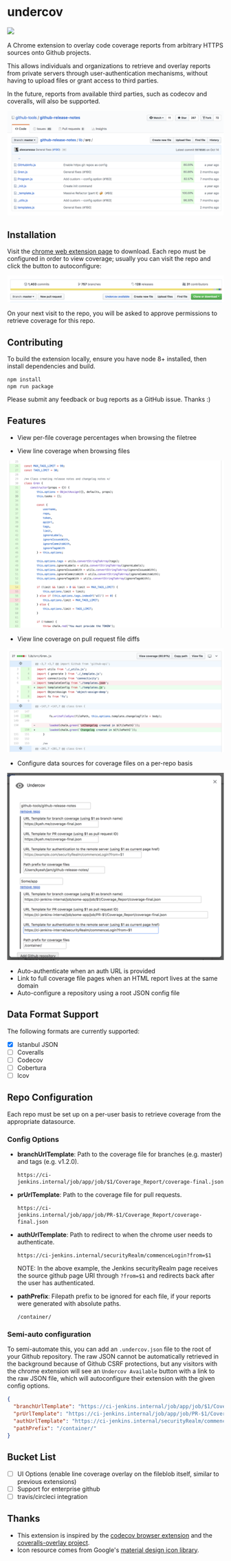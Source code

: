 # undercov

[![](https://img.shields.io/chrome-web-store/v/ekoclfpkmghpgojlgjcfikppfpalhnnl.svg)](https://chrome.google.com/webstore/detail/undercov/ekoclfpkmghpgojlgjcfikppfpalhnnl)

A Chrome extension to overlay code coverage reports from arbitrary HTTPS sources onto Github projects. 

This allows individuals and organizations to retrieve and overlay reports from private servers through user-authentication mechanisms, without having to upload files or grant access to third parties.

In the future, reports from available third parties, such as codecov and coveralls, will also be supported.

![Filetree Coverage](github/imgs/filetree_coverage.png)

## Installation

Visit the [chrome web extension page](https://chrome.google.com/webstore/detail/undercov/ekoclfpkmghpgojlgjcfikppfpalhnnl) to download. Each repo must be configured in order to view coverage; usually you can visit the repo and click the button to autoconfigure:

![Undercov Button](github/imgs/undercov_button.png)

On your next visit to the repo, you will be asked to approve permissions to retrieve coverage for this repo.

## Contributing

To build the extension locally, ensure you have node 8+ installed, then install dependencies and build.

```
npm install
npm run package
```

Please submit any feedback or bug reports as a GitHub issue. Thanks :)

## Features

- View per-file coverage percentages when browsing the filetree

- View line coverage when browsing files

![File Coverage](github/imgs/file_coverage.png)

- View line coverage on pull request file diffs

![PR Coverage](github/imgs/pr_coverage.png)

- Configure data sources for coverage files on a per-repo basis

![Config](github/imgs/config.png)

- Auto-authenticate when an auth URL is provided
- Link to full coverage file pages when an HTML report lives at the same domain
- Auto-configure a repository using a root JSON config file

## Data Format Support

The following formats are currently supported:
- [x] Istanbul JSON
- [ ] Coveralls
- [ ] Codecov
- [ ] Cobertura
- [ ] lcov

## Repo Configuration

Each repo must be set up on a per-user basis to retrieve coverage from the appropriate datasource.

### Config Options

- **branchUrlTemplate**: Path to the coverage file for branches (e.g. master) and tags (e.g. v1.2.0).

  ```
  https://ci-jenkins.internal/job/app/job/$1/Coverage_Report/coverage-final.json
  ```
- **prUrlTemplate**: Path to the coverage file for pull requests. 

  ```
  https://ci-jenkins.internal/job/app/job/PR-$1/Coverage_Report/coverage-final.json
  ```
  
- **authUrlTemplate**: Path to redirect to when the chrome user needs to authenticate.

  ```
  https://ci-jenkins.internal/securityRealm/commenceLogin?from=$1
  ```

  NOTE: In the above example, the Jenkins securityRealm page receives the source github page URI through `?from=$1` and redirects back after the user has authenticated.
- **pathPrefix**: Filepath prefix to be ignored for each file, if your reports were generated with absolute paths. 
 
  ```
  /container/
  ```
  
### Semi-auto configuration

To semi-automate this, you can add an `.undercov.json` file to the root of your Github repository. The raw JSON cannot be automatically retrieved in the background because of Github CSRF protections, but any visitors with the chrome extension will see an `Undercov Available` button with a link to the raw JSON file, which will autoconfigure their extension with the given config options.

```json
{
  "branchUrlTemplate": "https://ci-jenkins.internal/job/app/job/$1/Coverage_Report/coverage-final.json",
  "prUrlTemplate": "https://ci-jenkins.internal/job/app/job/PR-$1/Coverage_Report/coverage-final.json",
  "authUrlTemplate": "https://ci-jenkins.internal/securityRealm/commenceLogin?from=$1",
  "pathPrefix": "/container/"
}
```

## Bucket List

- [ ] UI Options (enable line coverage overlay on the fileblob itself, similar to previous extensions)
- [ ] Support for enterprise github
- [ ] travis/circleci integration

## Thanks

* This extension is inspired by the [codecov browser extension](https://github.com/codecov/browser-extension) and the [coveralls-overlay project](https://github.com/kwonoj/coveralls-overlay).
* Icon resource comes from Google's [material design icon library](https://www.google.com/design/icons/#ic_visibility).
